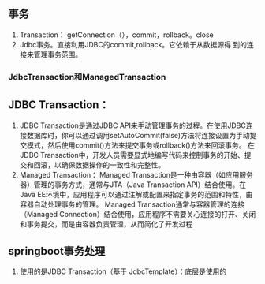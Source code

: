 ## 事务
1. Transaction： getConnection（），commit，rollback。close
2. Jdbc事务。直接利用JDBC的commit,rollback。它依赖于从数据源得 到的连接来管理事务范围。

### JdbcTransaction和ManagedTransaction
## JDBC Transaction：
1. JDBC Transaction是通过JDBC API来手动管理事务的过程。在使用JDBC连接数据库时，你可以通过调用setAutoCommit(false)方法将连接设置为手动提交模式，然后使用commit()方法来提交事务或rollback()方法来回滚事务。
在JDBC Transaction中，开发人员需要显式地编写代码来控制事务的开始、提交和回滚，以确保数据操作的一致性和完整性。
2. Managed Transaction：
Managed Transaction是一种由容器（如应用服务器）管理的事务方式，通常与JTA（Java Transaction API）结合使用。在Java EE环境中，应用程序可以通过注解或配置来指定事务的范围和特性，由容器自动处理事务的管理。
Managed Transaction通常与容器管理的连接（Managed Connection）结合使用，应用程序不需要关心连接的打开、关闭和事务提交，而是由容器负责管理，从而简化了开发过程

## springboot事务处理
1. 使用的是JDBC Transaction（基于 JdbcTemplate）：底层是使用的
